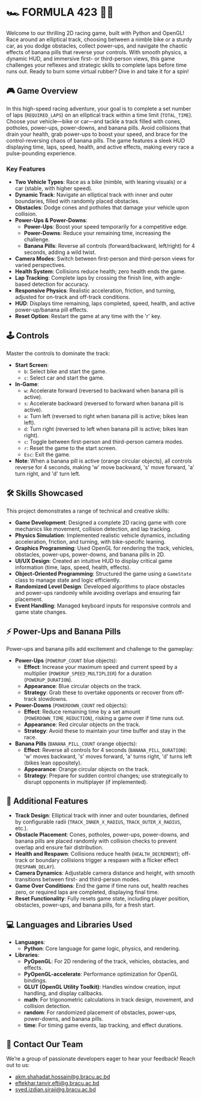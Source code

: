 # 🏎️ FORMULA 423 🚴‍♂️

Welcome to our thrilling 2D racing game, built with Python and OpenGL! Race around an elliptical track, choosing between a nimble bike or a sturdy car, as you dodge obstacles, collect power-ups, and navigate the chaotic effects of banana pills that reverse your controls. With smooth physics, a dynamic HUD, and immersive first- or third-person views, this game challenges your reflexes and strategic skills to complete laps before time runs out. Ready to burn some virtual rubber? Dive in and take it for a spin!

## 🎮 Game Overview

In this high-speed racing adventure, your goal is to complete a set number of laps (`REQUIRED_LAPS`) on an elliptical track within a time limit (`TOTAL_TIME`). Choose your vehicle—bike or car—and tackle a track filled with cones, potholes, power-ups, power-downs, and banana pills. Avoid collisions that drain your health, grab power-ups to boost your speed, and brace for the control-reversing chaos of banana pills. The game features a sleek HUD displaying time, laps, speed, health, and active effects, making every race a pulse-pounding experience.

### Key Features
- **Two Vehicle Types**: Race as a bike (nimble, with leaning visuals) or a car (stable, with higher speed).
- **Dynamic Track**: Navigate an elliptical track with inner and outer boundaries, filled with randomly placed obstacles.
- **Obstacles**: Dodge cones and potholes that damage your vehicle upon collision.
- **Power-Ups & Power-Downs**:
  - **Power-Ups**: Boost your speed temporarily for a competitive edge.
  - **Power-Downs**: Reduce your remaining time, increasing the challenge.
  - **Banana Pills**: Reverse all controls (forward/backward, left/right) for 4 seconds, adding a wild twist.
- **Camera Modes**: Switch between first-person and third-person views for varied perspectives.
- **Health System**: Collisions reduce health; zero health ends the game.
- **Lap Tracking**: Complete laps by crossing the finish line, with angle-based detection for accuracy.
- **Responsive Physics**: Realistic acceleration, friction, and turning, adjusted for on-track and off-track conditions.
- **HUD**: Displays time remaining, laps completed, speed, health, and active power-up/banana pill effects.
- **Reset Option**: Restart the game at any time with the 'r' key.

## 🕹️ Controls

Master the controls to dominate the track:
- **Start Screen**:
  - `b`: Select bike and start the game.
  - `c`: Select car and start the game.
- **In-Game**:
  - `w`: Accelerate forward (reversed to backward when banana pill is active).
  - `s`: Accelerate backward (reversed to forward when banana pill is active).
  - `a`: Turn left (reversed to right when banana pill is active; bikes lean left).
  - `d`: Turn right (reversed to left when banana pill is active; bikes lean right).
  - `c`: Toggle between first-person and third-person camera modes.
  - `r`: Reset the game to the start screen.
  - `Esc`: Exit the game.
- **Note**: When a banana pill is active (orange circular objects), all controls reverse for 4 seconds, making 'w' move backward, 's' move forward, 'a' turn right, and 'd' turn left.

## 🛠️ Skills Showcased

This project demonstrates a range of technical and creative skills:
- **Game Development**: Designed a complete 2D racing game with core mechanics like movement, collision detection, and lap tracking.
- **Physics Simulation**: Implemented realistic vehicle dynamics, including acceleration, friction, and turning, with bike-specific leaning.
- **Graphics Programming**: Used OpenGL for rendering the track, vehicles, obstacles, power-ups, power-downs, and banana pills in 2D.
- **UI/UX Design**: Created an intuitive HUD to display critical game information (time, laps, speed, health, effects).
- **Object-Oriented Programming**: Structured the game using a `GameState` class to manage state and logic efficiently.
- **Randomized Level Design**: Developed algorithms to place obstacles and power-ups randomly while avoiding overlaps and ensuring fair placement.
- **Event Handling**: Managed keyboard inputs for responsive controls and game state changes.

## ⚡ Power-Ups and Banana Pills

Power-ups and banana pills add excitement and challenge to the gameplay:
- **Power-Ups** (`POWERUP_COUNT` blue objects):
  - **Effect**: Increase your maximum speed and current speed by a multiplier (`POWERUP_SPEED_MULTIPLIER`) for a duration (`POWERUP_DURATION`).
  - **Appearance**: Blue circular objects on the track.
  - **Strategy**: Grab these to overtake opponents or recover from off-track slowdowns.
- **Power-Downs** (`POWERDOWN_COUNT` red objects):
  - **Effect**: Reduce remaining time by a set amount (`POWERDOWN_TIME_REDUCTION`), risking a game over if time runs out.
  - **Appearance**: Red circular objects on the track.
  - **Strategy**: Avoid these to maintain your time buffer and stay in the race.
- **Banana Pills** (`BANANA_PILL_COUNT` orange objects):
  - **Effect**: Reverse all controls for 4 seconds (`BANANA_PILL_DURATION`): 'w' moves backward, 's' moves forward, 'a' turns right, 'd' turns left (bikes lean oppositely).
  - **Appearance**: Orange circular objects on the track.
  - **Strategy**: Prepare for sudden control changes; use strategically to disrupt opponents in multiplayer (if implemented).

## 🌟 Additional Features
<!-- Second-level header for additional features -->
- **Track Design**: Elliptical track with inner and outer boundaries, defined by configurable radii (`TRACK_INNER_X_RADIUS`, `TRACK_OUTER_X_RADIUS`, etc.).
- **Obstacle Placement**: Cones, potholes, power-ups, power-downs, and banana pills are placed randomly with collision checks to prevent overlap and ensure fair distribution.
- **Health and Respawn**: Collisions reduce health (`HEALTH_DECREMENT`); off-track or boundary collisions trigger a respawn with a flicker effect (`RESPAWN_DELAY`).
- **Camera Dynamics**: Adjustable camera distance and height, with smooth transitions between first- and third-person modes.
- **Game Over Conditions**: End the game if time runs out, health reaches zero, or required laps are completed, displaying final time.
- **Reset Functionality**: Fully resets game state, including player position, obstacles, power-ups, and banana pills, for a fresh start.

## 💻 Languages and Libraries Used
<!-- Second-level header for tech stack -->
- **Languages**:
  - **Python**: Core language for game logic, physics, and rendering.
- **Libraries**:
  - **PyOpenGL**: For 2D rendering of the track, vehicles, obstacles, and effects.
  - **PyOpenGL-accelerate**: Performance optimization for OpenGL bindings.
  - **GLUT (OpenGL Utility Toolkit)**: Handles window creation, input handling, and display callbacks.
  - **math**: For trigonometric calculations in track design, movement, and collision detection.
  - **random**: For randomized placement of obstacles, power-ups, power-downs, and banana pills.
  - **time**: For timing game events, lap tracking, and effect durations.

## 📧 Contact Our Team
<!-- Second-level header for contact info -->
We’re a group of passionate developers eager to hear your feedback! Reach out to us:
- [akm.shahadat.hossain@g.bracu.ac.bd](mailto:akm.shahadat.hossain@g.bracu.ac.bd)
- [eftekhar.tanvir.efti@g.bracu.ac.bd](mailto:eftekhar.tanvir.efti@g.bracu.ac.bd)
- [syed.izdian.siraji@g.bracu.ac.bd](mailto:syed.izdian.siraji@g.bracu.ac.bd)

